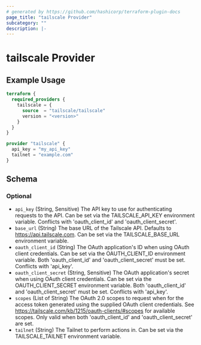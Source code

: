 ```yaml
---
# generated by https://github.com/hashicorp/terraform-plugin-docs
page_title: "tailscale Provider"
subcategory: ""
description: |-
---
```


# tailscale Provider

## Example Usage

```terraform
terraform {
  required_providers {
    tailscale = {
      source  = "tailscale/tailscale"
      version = "<version>"
    }
  }
}

provider "tailscale" {
  api_key = "my_api_key"
  tailnet = "example.com"
}
```

<!-- schema generated by tfplugindocs -->

## Schema

### Optional

- `api_key` (String, Sensitive) The API key to use for authenticating requests to the API. Can be set via the TAILSCALE_API_KEY environment variable. Conflicts with 'oauth_client_id' and 'oauth_client_secret'.
- `base_url` (String) The base URL of the Tailscale API. Defaults to https://api.tailscale.com. Can be set via the TAILSCALE_BASE_URL environment variable.
- `oauth_client_id` (String) The OAuth application's ID when using OAuth client credentials. Can be set via the OAUTH_CLIENT_ID environment variable. Both 'oauth_client_id' and 'oauth_client_secret' must be set. Conflicts with 'api_key'.
- `oauth_client_secret` (String, Sensitive) The OAuth application's secret when using OAuth client credentials. Can be set via the OAUTH_CLIENT_SECRET environment variable. Both 'oauth_client_id' and 'oauth_client_secret' must be set. Conflicts with 'api_key'.
- `scopes` (List of String) The OAuth 2.0 scopes to request when for the access token generated using the supplied OAuth client credentials. See https://tailscale.com/kb/1215/oauth-clients/#scopes for available scopes. Only valid when both 'oauth_client_id' and 'oauth_client_secret' are set.
- `tailnet` (String) The Tailnet to perform actions in. Can be set via the TAILSCALE_TAILNET environment variable.

